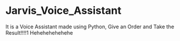 # Jarvis_Voice_Assistant
It is a Voice Assistant made using Python, Give an Order and Take the Result!!!!1 Hehehehehehehe
